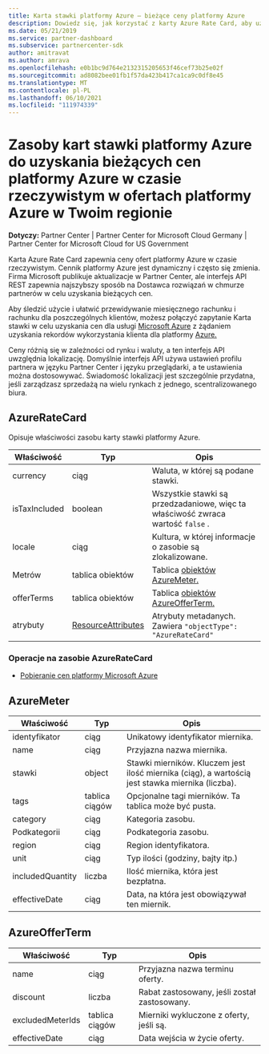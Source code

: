```yaml
---
title: Karta stawki platformy Azure — bieżące ceny platformy Azure
description: Dowiedz się, jak korzystać z karty Azure Rate Card, aby uzyskać aktualne ceny ofert platformy Azure w czasie rzeczywistym w Twoim regionie. Dostęp do karty Azure Rate Card można uzyskać za pośrednictwem Partner Center API REST.
ms.date: 05/21/2019
ms.service: partner-dashboard
ms.subservice: partnercenter-sdk
author: amitravat
ms.author: amrava
ms.openlocfilehash: e0b1bc9d764e2132315205653f46cef73b25e02f
ms.sourcegitcommit: ad8082bee01fb1f57da423b417ca1ca9c0df8e45
ms.translationtype: MT
ms.contentlocale: pl-PL
ms.lasthandoff: 06/10/2021
ms.locfileid: "111974339"
---
```

# <a name="azure-rate-card-resources-to-get-real-time-current-azure-prices-on-azure-offers-in-your-region"></a>Zasoby kart stawki platformy Azure do uzyskania bieżących cen platformy Azure w czasie rzeczywistym w ofertach platformy Azure w Twoim regionie

**Dotyczy:** Partner Center | Partner Center for Microsoft Cloud Germany | Partner Center for Microsoft Cloud for US Government

Karta Azure Rate Card zapewnia ceny ofert platformy Azure w czasie rzeczywistym. Cennik platformy Azure jest dynamiczny i często się zmienia. Firma Microsoft publikuje aktualizacje w Partner Center, ale interfejs API REST zapewnia najszybszy sposób na Dostawca rozwiązań w chmurze partnerów w celu uzyskania bieżących cen.

Aby śledzić użycie i ułatwić przewidywanie miesięcznego rachunku i rachunku dla poszczególnych klientów, możesz połączyć zapytanie Karta stawki w celu uzyskania cen dla usługi [Microsoft Azure](get-prices-for-microsoft-azure.md) z żądaniem uzyskania rekordów wykorzystania klienta dla platformy [Azure.](get-a-customer-s-utilization-record-for-azure.md)

Ceny różnią się w zależności od rynku i waluty, a ten interfejs API uwzględnia lokalizację. Domyślnie interfejs API używa ustawień profilu partnera w języku Partner Center i języku przeglądarki, a te ustawienia można dostosowywać. Świadomość lokalizacji jest szczególnie przydatna, jeśli zarządzasz sprzedażą na wielu rynkach z jednego, scentralizowanego biura.

## <a name="azureratecard"></a>AzureRateCard

Opisuje właściwości zasobu karty stawki platformy Azure.

| Właściwość      | Typ                                      | Opis                                                       |
|---------------|-------------------------------------------|-------------------------------------------------------------------|
| currency      | ciąg                                    | Waluta, w której są podane stawki.                     |
| isTaxIncluded | boolean                                   | Wszystkie stawki są przedzadaniowe, więc ta właściwość zwraca wartość `false` . |
| locale        | ciąg                                    | Kultura, w której informacje o zasobie są zlokalizowane.       |
| Metrów        | tablica obiektów                          | Tablica [obiektów AzureMeter.](#azuremeter)                       |
| offerTerms    | tablica obiektów                          | Tablica [obiektów AzureOfferTerm.](#azureofferterm)               |
| atrybuty    | [ResourceAttributes](utility-resources.md#resourceattributes) | Atrybuty metadanych. Zawiera `"objectType": "AzureRateCard"`   |

### <a name="operations-on-the-azureratecard-resource"></a>Operacje na zasobie AzureRateCard

- [Pobieranie cen platformy Microsoft Azure](get-prices-for-microsoft-azure.md)

## <a name="azuremeter"></a>AzureMeter

| Właściwość         | Typ             | Opis                                                                                   |
|------------------|------------------|-----------------------------------------------------------------------------------------------|
| identyfikator               | ciąg           | Unikatowy identyfikator miernika.                                                                    |
| name             | ciąg           | Przyjazna nazwa miernika.                                                                   |
| stawki            | object           | Stawki mierników. Kluczem jest ilość miernika (ciąg), a wartością jest stawka miernika (liczba). |
| tags             | tablica ciągów | Opcjonalne tagi mierników. Ta tablica może być pusta.                                                 |
| category         | ciąg           | Kategoria zasobu.                                                                     |
| Podkategorii      | ciąg           | Podkategoria zasobu.                                                                 |
| region           | ciąg           | Region identyfikatora.                                                                             |
| unit             | ciąg           | Typ ilości (godziny, bajty itp.)                                                     |
| includedQuantity | liczba           | Ilość miernika, która jest bezpłatna.                                               |
| effectiveDate    | ciąg           | Data, na która jest obowiązywał ten miernik.                                                             |

## <a name="azureofferterm"></a>AzureOfferTerm

| Właściwość         | Typ             | Opis                             |
|------------------|------------------|-----------------------------------------|
| name             | ciąg           | Przyjazna nazwa terminu oferty.        |
| discount         | liczba           | Rabat zastosowany, jeśli został zastosowany.           |
| excludedMeterIds | tablica ciągów | Mierniki wykluczone z oferty, jeśli są. |
| effectiveDate    | ciąg           | Data wejścia w życie oferty.        |
